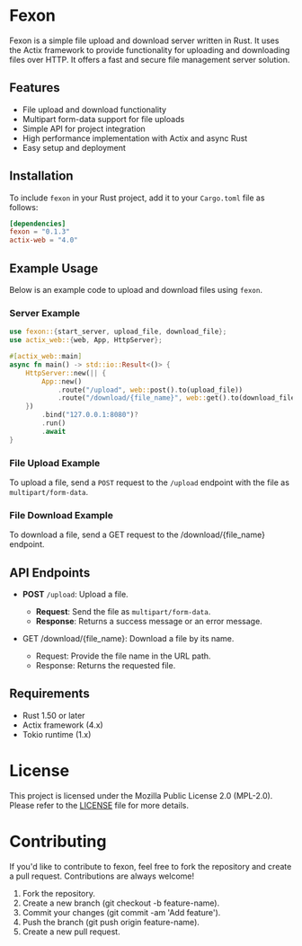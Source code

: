 # Fexon
Fexon is a simple file upload and download server written in Rust. It uses the Actix framework to provide functionality for uploading and downloading files over HTTP. It offers a fast and secure file management server solution.

## Features
* File upload and download functionality
* Multipart form-data support for file uploads
* Simple API for project integration
* High performance implementation with Actix and async Rust
* Easy setup and deployment

## Installation
To include `fexon` in your Rust project, add it to your `Cargo.toml` file as follows:

```toml
[dependencies]
fexon = "0.1.3"
actix-web = "4.0"
```

## Example Usage
Below is an example code to upload and download files using `fexon`.

### Server Example
```rust
use fexon::{start_server, upload_file, download_file};
use actix_web::{web, App, HttpServer};

#[actix_web::main]
async fn main() -> std::io::Result<()> {
    HttpServer::new(|| {
        App::new()
            .route("/upload", web::post().to(upload_file))
            .route("/download/{file_name}", web::get().to(download_file))
    })
        .bind("127.0.0.1:8080")?
        .run()
        .await
}
```

### File Upload Example
To upload a file, send a `POST` request to the `/upload` endpoint with the file as `multipart/form-data`.

### File Download Example
To download a file, send a GET request to the /download/{file_name} endpoint.

## API Endpoints
* **POST** `/upload`: Upload a file.

    * **Request**: Send the file as `multipart/form-data`.
    * **Response**: Returns a success message or an error message.

* GET /download/{file_name}: Download a file by its name.

    * Request: Provide the file name in the URL path.
    * Response: Returns the requested file.

## Requirements
* Rust 1.50 or later
* Actix framework (4.x)
* Tokio runtime (1.x)

# License
This project is licensed under the Mozilla Public License 2.0 (MPL-2.0). Please refer to the [LICENSE](LICENSE) file for more details.

# Contributing
If you'd like to contribute to fexon, feel free to fork the repository and create a pull request. Contributions are always welcome!

1. Fork the repository.
2. Create a new branch (git checkout -b feature-name).
3. Commit your changes (git commit -am 'Add feature').
4. Push the branch (git push origin feature-name).
5. Create a new pull request.
